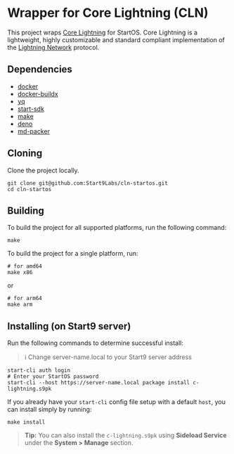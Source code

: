 # Wrapper for Core Lightning (CLN)

This project wraps
[Core Lightning](https://github.com/ElementsProject/lightning) for StartOS.
Core Lightning is a lightweight, highly customizable and standard compliant
implementation of the [Lightning Network](https://lightning.network/) protocol.

## Dependencies

- [docker](https://docs.docker.com/get-docker)
- [docker-buildx](https://docs.docker.com/buildx/working-with-buildx/)
- [yq](https://mikefarah.gitbook.io/yq)
- [start-sdk](https://github.com/Start9Labs/start-os/blob/v0.3.5.1/core/install-sdk.sh)
- [make](https://www.gnu.org/software/make/)
- [deno](https://deno.land/)
- [md-packer](https://github.com/Start9Labs/md-packer)


## Cloning

Clone the project locally.

```
git clone git@github.com:Start9Labs/cln-startos.git
cd cln-startos
```

## Building

To build the project for all supported platforms, run the following command:

```
make
```

To build the project for a single platform, run:

```
# for amd64
make x86
```
or
```
# for arm64
make arm
```

## Installing (on Start9 server)

Run the following commands to determine successful install:
> :information_source: Change server-name.local to your Start9 server address

```
start-cli auth login
# Enter your StartOS password
start-cli --host https://server-name.local package install c-lightning.s9pk
```

If you already have your `start-cli` config file setup with a default `host`, you can install simply by running:

```
make install
```

> **Tip:** You can also install the `c-lightning.s9pk` using **Sideload Service** under the **System > Manage** section.